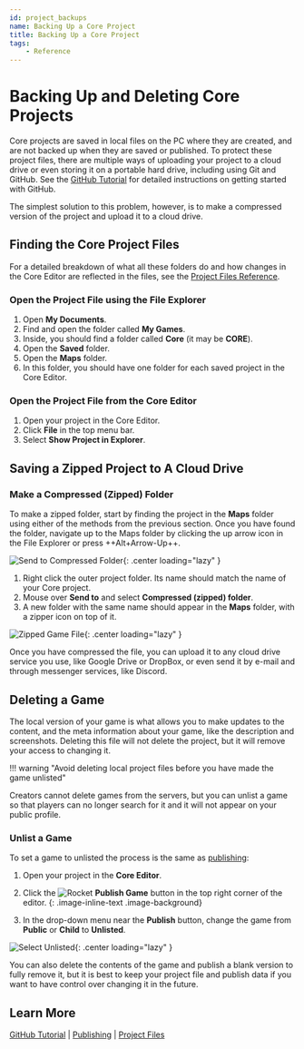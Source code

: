 ```yaml
---
id: project_backups
name: Backing Up a Core Project
title: Backing Up a Core Project
tags:
    - Reference
---
```


# Backing Up and Deleting Core Projects

Core projects are saved in local files on the PC where they are created, and are not backed up when they are saved or published. To protect these project files, there are multiple ways of uploading your project to a cloud drive or even storing it on a portable hard drive, including using Git and GitHub. See the [GitHub Tutorial](../tutorials/github.md) for detailed instructions on getting started with GitHub.

The simplest solution to this problem, however, is to make a compressed version of the project and upload it to a cloud drive.

## Finding the Core Project Files

For a detailed breakdown of what all these folders do and how changes in the Core Editor are reflected in the files, see the [Project Files Reference](project_files.md).

### Open the Project File using the File Explorer

1. Open **My Documents**.
2. Find and open the folder called **My Games**.
3. Inside, you should find a folder called **Core** (it may be **CORE**).
4. Open the **Saved** folder.
5. Open the **Maps** folder.
6. In this folder, you should have one folder for each saved project in the Core Editor.

### Open the Project File from the Core Editor

1. Open your project in the Core Editor.
2. Click **File** in the top menu bar.
3. Select **Show Project in Explorer**.

## Saving a Zipped Project to A Cloud Drive

### Make a Compressed (Zipped) Folder

To make a zipped folder, start by finding the project in the **Maps** folder using either of the methods from the previous section. Once you have found the folder, navigate up to the Maps folder by clicking the up arrow icon in the File Explorer or press ++Alt+Arrow-Up++.

![Send to Compressed Folder](../img/Backups/Backups_SendToCompressedFolder.png){: .center loading="lazy" }

1. Right click the outer project folder. Its name should match the name of your Core project.
2. Mouse over **Send to** and select **Compressed (zipped) folder**.
3. A new folder with the same name should appear in the **Maps** folder, with a zipper icon on top of it.

![Zipped Game File](../img/Backups/Backups_ZippedFolder.png){: .center loading="lazy" }

Once you have compressed the file, you can upload it to any cloud drive service you use, like Google Drive or DropBox, or even send it by e-mail and through messenger services, like Discord.

## Deleting a Game

The local version of your game is what allows you to make updates to the content, and the meta information about your game, like the description and screenshots. Deleting this file will not delete the project, but it will remove your access to changing it.

!!! warning "Avoid deleting local project files before you have made the game unlisted"

Creators cannot delete games from the servers, but you can unlist a game so that players can no longer search for it and it will not appear on your public profile.

### Unlist a Game

To set a game to unlisted the process is the same as [publishing](publishing.md):

1. Open your project in the **Core Editor**.

2. Click the ![Rocket](../img/EditorManual/icons/HierarchyIcon_Publish.png) **Publish Game** button in the top right corner of the editor.
{: .image-inline-text .image-background}

3. In the drop-down menu near the **Publish** button, change the game from **Public** or **Child** to **Unlisted**.

![Select Unlisted](../img/Backups/Backups_SelectUnlisted.png){: .center loading="lazy" }

You can also delete the contents of the game and publish a blank version to fully remove it, but it is best to keep your project file and publish data if you want to have control over changing it in the future.

## Learn More

[GitHub Tutorial](../tutorials/github.md) | [Publishing](publishing.md) | [Project Files](project_files.md)
